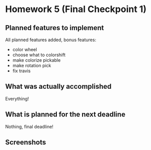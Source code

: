 # Homework 5 (Final Checkpoint 1)

## Planned features to implement
All planned features added, bonus features:
- color wheel
- choose what to colorshift
- make colorize pickable
- make rotation pick
- fix travis

##  What was actually accomplished
Everything!

## What is planned for the next deadline
Nothing, final deadline!

## Screenshots
